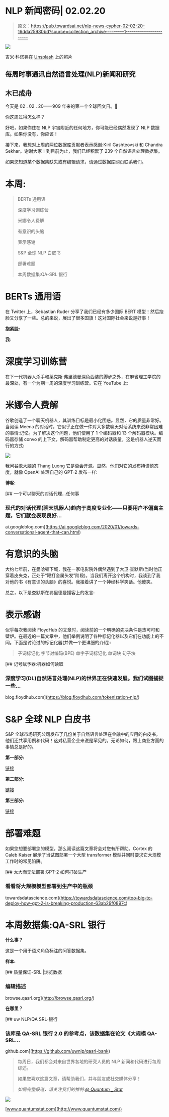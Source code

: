 # NLP 新闻密码| 02.02.20

> 原文：<https://pub.towardsai.net/nlp-news-cypher-02-02-20-16dda25930bd?source=collection_archive---------1----------------------->

![](img/0b0458bb3458aea04d7b8eab3df46bad.png)

吉米·科诺弗在 [Unsplash](https://unsplash.com?utm_source=medium&utm_medium=referral) 上的照片

## 每周时事通讯自然语言处理(NLP)新闻和研究

## 木已成舟

今天是 02 . 02 . 20——909 年来的第一个全球回文日。👀

你这周过得怎么样？

好吧，如果你住在 NLP 宇宙附近的任何地方，你可能已经偶然发现了 NLP 数据库。如果你没有，你应该！

接下来，我想对上周的两位数据库贡献者表示感谢:Kiril Gashteovski 和 Chandra Sekhar。谢谢大家！到目前为止，我们已经积累了 239 个自然语言处理数据集。

如果您知道某个数据集缺失或有编辑请求，请通过数据库网页联系我们。

# 本周:

> BERTs 通用语
> 
> 深度学习训练营
> 
> 米娜令人费解
> 
> 有意识的头脑
> 
> 表示感谢
> 
> S&P 全球 NLP 白皮书
> 
> 部署难题
> 
> 本周数据集:QA-SRL 银行

# BERTs 通用语

在 Twitter 上，Sebastian Ruder 分享了我们已经有多少国际 BERT 模型！然后抱脸又分享了一些。总的来说，展出了很多国旗！这对国际社会来说是好事！

**抱紧脸:**

**我**:

# 深度学习训练营

在下一代机器人杀手和莱克斯·弗里德曼深色西装的脚步之外，在麻省理工学院的最深处，有一个为期一周的深度学习训练营。它在 YouTube 上:

# 米娜令人费解

谷歌创造了一个聊天机器人，其训练目标是最小化困惑。显然，它的质量非常好。当阅读 Meena 的对话时，它似乎正在做一件对大多数聊天对话系统来说非常困难的事情:记忆。为了解决这个问题，他们使用了 1 个编码器和 13 个解码器模块。编码器存储 convo 的上下文，解码器帮助制定更高的对话质量。这是机器人逆天而行的方式:

![](img/725252892d580ad1198aa4e8a09ed925.png)

我问谷歌大脑的 Thang Luong 它是否会开源。显然，他们对它的发布持谨慎态度，就像 OpenAI 处理自己的 GPT-2 发布一样:

**博客:**

[](https://ai.googleblog.com/2020/01/towards-conversational-agent-that-can.html) [## 一个可以聊天的对话代理...任何事

### 现代的对话代理(聊天机器人)趋向于高度专业化——只要用户不偏离主题，它们就会表现良好…

ai.googleblog.com](https://ai.googleblog.com/2020/01/towards-conversational-agent-that-can.html) 

# 有意识的头脑

大约七年前，在曼哈顿下城，我在一家电影院外偶然遇到了大卫·查默斯(当时他正穿着皮夹克，正处于“鞭打金属头发”阶段)。当我们离开这个机构时，我谈到了我对他的书《有意识的头脑》的喜悦。我接着讲了一个神经科学笑话。他傻笑。

总之，以下是查默斯在弗里德曼播客上的发言:

# 表示感谢

似乎每次我阅读 FloydHub 的文章时，阅读前的一个明确的先决条件是热可可和壁炉。在最近的一篇文章中，他们举例说明了各种标记化器以及它们在功能上的不同。下面是讨论过的标记化器(并做一个更详细的介绍):

> 子词标记化
> 字节对编码(BPE)
> 单字子词标记化
> 单词块
> 句子块

[](https://blog.floydhub.com/tokenization-nlp/) [## 记号赋予器:机器如何读取

### 深度学习(DL)自然语言处理(NLP)的世界正在快速发展。我们试图捕捉一些…

blog.floydhub.com](https://blog.floydhub.com/tokenization-nlp/) 

# S&P 全球 NLP 白皮书

S&P 全球市场研究公司发布了几份关于自然语言处理在金融中的应用的白皮书。他们还共享用例和代码！这对私营企业来说是罕见的。无论如何，跟上商业方面的事情总是好的。

**第一部分:**

[链接](https://www.spglobal.com/marketintelligence/en/documents/sp-global-market-intelligence-nlp-primer-september-2018.pdf)

**第二部分:**

[链接](https://www.spglobal.com/marketintelligence/en/documents/mi-research-qr-nlp-part-ii-180912-new.pdf)

**第三部分:**

[链接](https://www.spglobal.com/marketintelligence/en/documents/nlp-iii-final-013020-10a.pdf)

# 部署难题

如果您想要部署您的模型，那么阅读这篇文章将会对您有所帮助。Cortex 的 Caleb Kaiser 展示了当试图部署一个大型 transformer 模型并同时要求它大规模工作时的常见陷阱。

[](https://towardsdatascience.com/too-big-to-deploy-how-gpt-2-is-breaking-production-63ab29f0897c) [## 太大而无法部署:GPT-2 如何打破生产

### 看看将大规模模型部署到生产中的瓶颈

towardsdatascience.com](https://towardsdatascience.com/too-big-to-deploy-how-gpt-2-is-breaking-production-63ab29f0897c) 

# 本周数据集:QA-SRL 银行

**什么事？**

这是一个用于语义角色标注的问答数据集。

**样本:**

 [## 质量保证-SRL |浏览数据

### 编辑描述

browse.qasrl.org](http://browse.qasrl.org/) 

**在哪里？**

[](https://github.com/uwnlp/qasrl-bank) [## uw NLP/QA SRL-银行

### 该库是 QA-SRL 银行 2.0 的参考点，该数据集在论文《大规模 QA-SRL…

github.com](https://github.com/uwnlp/qasrl-bank) 

> 每周日，我们都会对来自世界各地的研究人员的 NLP 新闻和代码进行每周综述。
> 
> 如果您喜欢这篇文章，请帮助我们，并与朋友或社交媒体分享！
> 
> *如需完整报道，请关注我们的推特:*[*@ Quantum _ Stat*](https://twitter.com/Quantum_Stat)

![](img/165883b94029a1643eec9e1bebc350b5.png)

[www.quantumstat.com](http://www.quantumstat.com/)